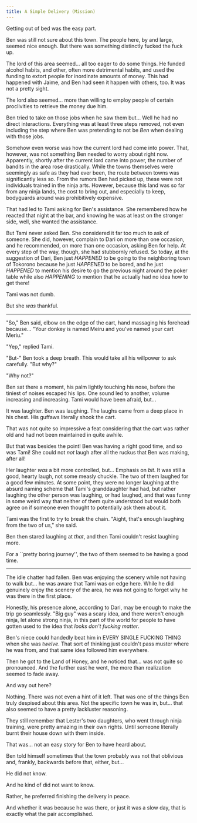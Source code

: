 ```yaml
---
title: A Simple Delivery (Mission)
---
```


Getting out of bed was the easy part.

Ben was still not sure about this town. The people here, by and large, seemed nice enough. But there was something distinctly fucked the fuck up.

The lord of this area seemed... all too eager to do some things. He funded alcohol habits, and other, often more detrimental habits, and used the funding to extort people for inordinate amounts of money. This had happened with Jaime, and Ben had seen it happen with others, too. It was not a pretty sight.

The lord also seemed... more than willing to employ people of certain proclivities to retrieve the money due him.

Ben tried to take on those jobs when he saw them but... Well he had no direct interactions. Everything was at least three steps removed, not even including the step where Ben was pretending to not be _Ben_ when dealing with those jobs.

Somehow even worse was how the current lord had come into power. That, however, was not something Ben needed to worry about right now. Apparently, shortly after the current lord came into power, the number of bandits in the area rose drastically. While the towns themselves were seemingly as safe as they had ever been, the route between towns was significantly less so. From the rumors Ben had picked up, these were not individuals trained in the ninja arts. However, because this land was so far from any ninja lands, the cost to bring out, and especially to keep, bodyguards around was prohibitively expensive.

That had led to Tami asking for Ben's assistance. She remembered how he reacted that night at the bar, and knowing he was at least on the stronger side, well, she wanted the assistance.

But Tami never asked Ben. She considered it far too much to ask of someone. She did, however, complain to Dari on more than one occasion, and he recommended, on more than one occasion, asking Ben for help. At every step of the way, though, she had stubbornly refused. So today, at the suggestion of Dari, Ben just _HAPPENED_ to be going to the neighboring town of Tokorono because he just _HAPPENED_ to be bored, and he just _HAPPENED_ to mention his desire to go the previous night around the poker table while also _HAPPENING_ to mention that he actually had no idea how to get there!

Tami was not dumb.

But she _was_ thankful.

***

"So," Ben said, elbow on the edge of the cart, hand massaging his forehead because... "Your donkey is named Meiru  and you've named your cart Meriu."

"Yep," replied Tami.

"But-" Ben took a deep breath. This would take all his willpower to ask carefully. "But why?"

"Why not?"

Ben sat there a moment, his palm lightly touching his nose, before the tiniest of noises escaped his lips. One sound led to another, volume increasing and increasing. Tami would have been afraid, but...

It was laughter. Ben was laughing. The laughs came from a deep place in his chest. His guffaws literally shook the cart.

That was not quite so impressive a feat considering that the cart was rather old and had not been maintained in quite awhile.

But that was besides the point! Ben was having a right good time, and so was Tami! She could not _not_ laugh after all the ruckus that Ben was making, after all!

Her laughter _was_ a bit more controlled, but... Emphasis on _bit_. It was still a good, hearty laugh, not some measly chuckle. The two of them laughed for a good few minutes. At some point, they were no longer laughing at the absurd naming scheme that Tami's granddaughter had had, but rather laughing the other person was laughing, or had laughed, and that was funny in some weird way that neither of them quite understood but would both agree on if someone even thought to potentially ask them about it.

Tami was the first to try to break the chain. "Aight, that's enough laughing from the two of us," she said.

Ben then stared laughing at _that_, and then Tami couldn't resist laughing more.

For a ``pretty boring journey'', the two of them seemed to be having a good time.

***

The idle chatter had fallen. Ben was enjoying the scenery while not having to walk but... he was aware that Tami was on edge here. While he did genuinely enjoy the scenery of the area, he was not going to forget why he was there in the first place.

Honestly, his presence alone, according to Dari, may be enough to make the trip go seamlessly. "Big guy" was a scary idea, and there weren't enough ninja, let alone strong ninja, in this part of the world for people to have gotten used to the idea that _looks don't fucking matter_.

Ben's niece could handedly beat him in EVERY SINGLE FUCKING THING when she was _twelve_. That sort of thinking just couldn't pass muster where he was from, and that same idea followed him everywhere.

Then he got to the Land of Honey, and he noticed that... was not quite so pronounced. And the further east he went, the more than realization seemed to fade away.

And way out here?

Nothing. There was not even a hint of it left. That was one of the things Ben truly despised about this area. Not the specific town he was in, but... that also seemed to have a pretty lackluster reasoning.

They still remember that Lester's two daughters, who went through ninja training, were pretty amazing in their own rights. Until someone literally burnt their house down with them inside. 

That was... not an easy story for Ben to have heard about.

Ben told himself sometimes that the town probably was not that oblivious and, frankly, backwards before that, either, but... 

He did not know.

And he kind of did not want to know.

Rather, he preferred finishing the delivery in peace.

And whether it was because he was there, or just it was a slow day, that is exactly what the pair accomplished.